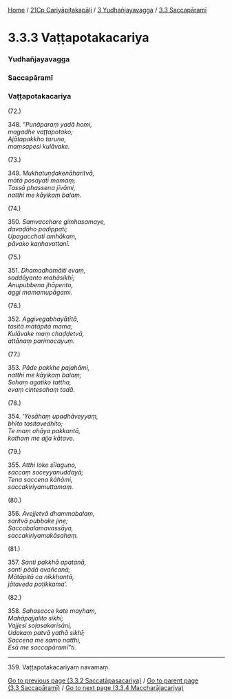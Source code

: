 
[Home](/) / [21Cp Cariyāpiṭakapāḷi](/tipitaka/21Cp.md) / [3 Yudhañjayavagga](/tipitaka/21Cp/3.md) / [3.3 Saccapāramī](/tipitaka/21Cp/3/3.3.md)

# 3.3.3 Vaṭṭapotakacariya

### Yudhañjayavagga

### Saccapāramī

### Vaṭṭapotakacariya

(72.)

348\. _“Punāparaṃ yadā homi,_  
_magadhe vaṭṭapotako;_  
_Ajātapakkho taruṇo,_  
_maṃsapesi kulāvake._  


(73.)

349\. _Mukhatuṇḍakenāharitvā,_  
_mātā posayatī mamaṃ;_  
_Tassā phassena jīvāmi,_  
_natthi me kāyikaṃ balaṃ._  


(74.)

350\. _Saṃvacchare gimhasamaye,_  
_davaḍāho padippati;_  
_Upagacchati amhākaṃ,_  
_pāvako kaṇhavattanī._  


(75.)

351\. _Dhamadhamāiti evaṃ,_  
_saddāyanto mahāsikhī;_  
_Anupubbena jhāpento,_  
_aggi mamamupāgami._  


(76.)

352\. _Aggivegabhayātītā,_  
_tasitā mātāpitā mama;_  
_Kulāvake maṃ chaḍḍetvā,_  
_attānaṃ parimocayuṃ._  


(77.)

353\. _Pāde pakkhe pajahāmi,_  
_natthi me kāyikaṃ balaṃ;_  
_Sohaṃ agatiko tattha,_  
_evaṃ cintesahaṃ tadā._  


(78.)

354\. _‘Yesāhaṃ upadhāveyyaṃ,_  
_bhīto tasitavedhito;_  
_Te maṃ ohāya pakkantā,_  
_kathaṃ me ajja kātave._  


(79.)

355\. _Atthi loke sīlaguṇo,_  
_saccaṃ soceyyanuddayā;_  
_Tena saccena kāhāmi,_  
_saccakiriyamuttamaṃ._  


(80.)

356\. _Āvejjetvā dhammabalaṃ,_  
_saritvā pubbake jine;_  
_Saccabalamavassāya,_  
_saccakiriyamakāsahaṃ._  


(81.)

357\. _Santi pakkhā apatanā,_  
_santi pādā avañcanā;_  
_Mātāpitā ca nikkhantā,_  
_jātaveda paṭikkama’._  


(82.)

358\. _Sahasacce kate mayhaṃ,_  
_Mahāpajjalito sikhī;_  
_Vajjesi soḷasakarīsāni,_  
_Udakaṃ patvā yathā sikhī;_  
_Saccena me samo natthi,_  
_Esā me saccapāramī”ti._  


---

359\. Vaṭṭapotakacariyaṃ navamaṃ.



[Go to previous page (3.3.2 Saccatāpasacariya)](/tipitaka/21Cp/3/3.3/3.3.2.md) / [Go to parent page (3.3 Saccapāramī)](/tipitaka/21Cp/3/3.3.md) / [Go to next page (3.3.4 Maccharājacariya)](/tipitaka/21Cp/3/3.3/3.3.4.md)


